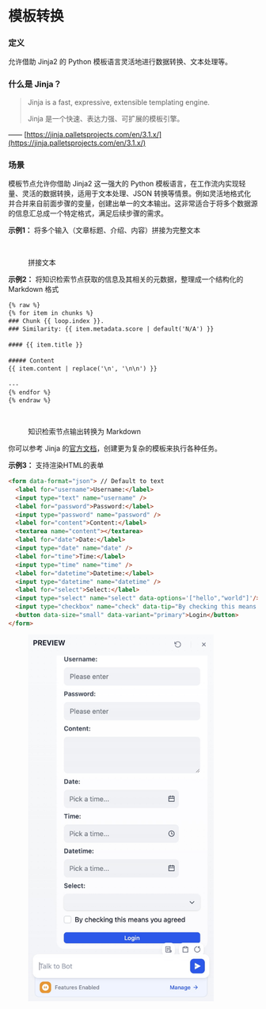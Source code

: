 # 模板转换

### 定义

允许借助 Jinja2 的 Python 模板语言灵活地进行数据转换、文本处理等。

### 什么是 Jinja？

> Jinja is a fast, expressive, extensible templating engine.
>
> Jinja 是一个快速、表达力强、可扩展的模板引擎。

—— [https://jinja.palletsprojects.com/en/3.1.x/](https://jinja.palletsprojects.com/en/3.1.x/)

### 场景

模板节点允许你借助 Jinja2 这一强大的 Python 模板语言，在工作流内实现轻量、灵活的数据转换，适用于文本处理、JSON 转换等情景。例如灵活地格式化并合并来自前面步骤的变量，创建出单一的文本输出。这非常适合于将多个数据源的信息汇总成一个特定格式，满足后续步骤的需求。

**示例1：** 将多个输入（文章标题、介绍、内容）拼接为完整文本

<figure><img src="../../../.gitbook/assets/image (209).png" alt="" width="375"><figcaption><p>拼接文本</p></figcaption></figure>

**示例2：** 将知识检索节点获取的信息及其相关的元数据，整理成一个结构化的 Markdown 格式

```Plain
{% raw %}
{% for item in chunks %}
### Chunk {{ loop.index }}. 
### Similarity: {{ item.metadata.score | default('N/A') }}

#### {{ item.title }}

##### Content
{{ item.content | replace('\n', '\n\n') }}

---
{% endfor %}
{% endraw %}
```

<figure><img src="../../../.gitbook/assets/image (210).png" alt=""><figcaption><p>知识检索节点输出转换为 Markdown</p></figcaption></figure>

你可以参考 Jinja 的[官方文档](https://jinja.palletsprojects.com/en/3.1.x/templates/)，创建更为复杂的模板来执行各种任务。

**示例3：** 支持渲染HTML的表单
```html
<form data-format="json"> // Default to text
  <label for="username">Username:</label>
  <input type="text" name="username" />
  <label for="password">Password:</label>
  <input type="password" name="password" />
  <label for="content">Content:</label>
  <textarea name="content"></textarea>
  <label for="date">Date:</label>
  <input type="date" name="date" />
  <label for="time">Time:</label>
  <input type="time" name="time" />
  <label for="datetime">Datetime:</label>
  <input type="datetime" name="datetime" />
  <label for="select">Select:</label>
  <input type="select" name="select" data-options='["hello","world"]'/>
  <input type="checkbox" name="check" data-tip="By checking this means you agreed"/>
  <button data-size="small" data-variant="primary">Login</button>
</form>
```

<figure><img src="../../../.gitbook/assets/form_002.jpg" alt="" width="375"><figcaption></figcaption></figure>